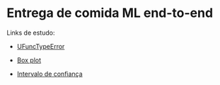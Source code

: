 # Entrega de comida ML end-to-end


Links de estudo:
 * [UFuncTypeError](https://stackoverflow.com/questions/39452792/cannot-cast-array-data-from-dtypeo-to-dtypefloat64)

 * [Box plot](https://www.youtube.com/watch?v=Yp819pOUptc&ab_channel=Did%C3%A1ticaTech)

 * [Intervalo de confiança](https://www.significados.com.br/intervalo-de-confianca/)